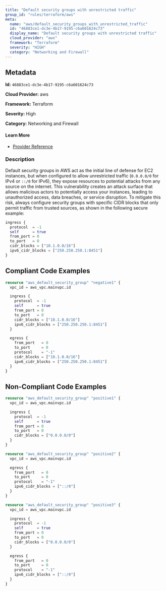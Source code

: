 ```yaml
---
title: "Default security groups with unrestricted traffic"
group_id: "rules/terraform/aws"
meta:
  name: "aws/default_security_groups_with_unrestricted_traffic"
  id: "46883ce1-dc3e-4b17-9195-c6a601624c73"
  display_name: "Default security groups with unrestricted traffic"
  cloud_provider: "aws"
  framework: "Terraform"
  severity: "HIGH"
  category: "Networking and Firewall"
---
```

## Metadata

**Id:** `46883ce1-dc3e-4b17-9195-c6a601624c73`

**Cloud Provider:** aws

**Framework:** Terraform

**Severity:** High

**Category:** Networking and Firewall

#### Learn More

 - [Provider Reference](https://registry.terraform.io/providers/hashicorp/aws/latest/docs/resources/default_security_group)

### Description

 Default security groups in AWS act as the initial line of defense for EC2 instances, but when configured to allow unrestricted traffic (`0.0.0.0/0` for IPv4 or `::/0` for IPv6), they expose resources to potential attacks from any source on the internet. This vulnerability creates an attack surface that allows malicious actors to potentially access your instances, leading to unauthorized access, data breaches, or service disruption. To mitigate this risk, always configure security groups with specific CIDR blocks that only permit traffic from trusted sources, as shown in the following secure example:

```terraform
ingress {
  protocol  = -1
  self      = true
  from_port = 0
  to_port   = 0
  cidr_blocks = ["10.1.0.0/16"]
  ipv6_cidr_blocks = ["250.250.250.1:8451"]
}
```


## Compliant Code Examples
```terraform
resource "aws_default_security_group" "negative1" {
  vpc_id = aws_vpc.mainvpc.id

  ingress {
    protocol  = -1
    self      = true
    from_port = 0
    to_port   = 0
    cidr_blocks = ["10.1.0.0/16"]
    ipv6_cidr_blocks = ["250.250.250.1:8451"]
  }

  egress {
    from_port   = 0
    to_port     = 0
    protocol    = "-1"
    cidr_blocks = ["10.1.0.0/16"]
    ipv6_cidr_blocks = ["250.250.250.1:8451"]
  }
}
```
## Non-Compliant Code Examples
```terraform
resource "aws_default_security_group" "positive1" {
  vpc_id = aws_vpc.mainvpc.id

  ingress {
    protocol  = -1
    self      = true
    from_port = 0
    to_port   = 0
    cidr_blocks = ["0.0.0.0/0"]
  }
}

resource "aws_default_security_group" "positive2" {
  vpc_id = aws_vpc.mainvpc.id

  egress {
    from_port   = 0
    to_port     = 0
    protocol    = "-1"
    ipv6_cidr_blocks = ["::/0"]
  }
}

resource "aws_default_security_group" "positive3" {
  vpc_id = aws_vpc.mainvpc.id

  ingress {
    protocol  = -1
    self      = true
    from_port = 0
    to_port   = 0
    cidr_blocks = ["0.0.0.0/0"]
  }

  egress {
    from_port   = 0
    to_port     = 0
    protocol    = "-1"
    ipv6_cidr_blocks = ["::/0"]
  }
}
```
